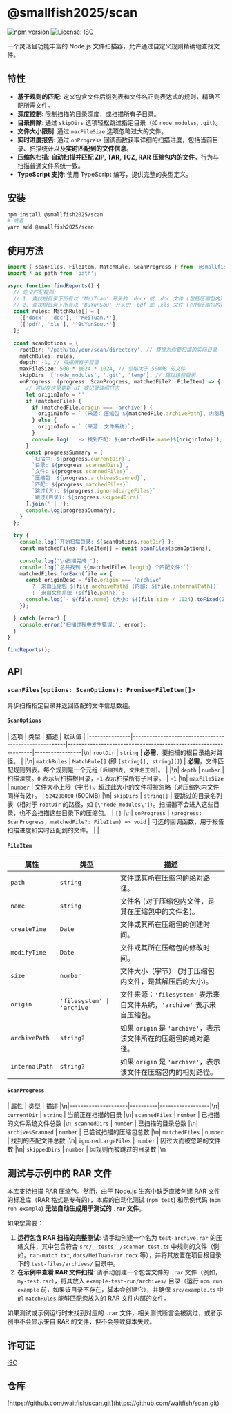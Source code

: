 # @smallfish2025/scan

[![npm version](https://badge.fury.io/js/%40smallfish2025%2Fscan.svg)](https://badge.fury.io/js/%40smallfish2025%2Fscan)
[![License: ISC](https://img.shields.io/badge/License-ISC-blue.svg)](https://opensource.org/licenses/ISC)

一个灵活且功能丰富的 Node.js 文件扫描器，允许通过自定义规则精确地查找文件。

## 特性

*   **基于规则的匹配**: 定义包含文件后缀列表和文件名正则表达式的规则，精确匹配所需文件。
*   **深度控制**: 限制扫描的目录深度，或扫描所有子目录。
*   **目录排除**: 通过 `skipDirs` 选项轻松跳过指定目录（如 `node_modules`, `.git`）。
*   **文件大小限制**: 通过 `maxFileSize` 选项忽略过大的文件。
*   **实时进度报告**: 通过 `onProgress` 回调函数获取详细的扫描进度，包括当前目录、扫描统计以及**实时匹配到的文件信息**。
*   **压缩包扫描**: **自动扫描并匹配 ZIP, TAR, TGZ, RAR 压缩包内的文件**，行为与扫描普通文件系统一致。
*   **TypeScript 支持**: 使用 TypeScript 编写，提供完整的类型定义。

## 安装

```bash
npm install @smallfish2025/scan
# 或者
yarn add @smallfish2025/scan
```

## 使用方法

```typescript
import { scanFiles, FileItem, MatchRule, ScanProgress } from '@smallfish2025/scan';
import * as path from 'path';

async function findReports() {
  // 定义匹配规则:
  // 1. 查找根目录下所有以 'MeiTuan' 开头的 .docx 或 .doc 文件 (包括压缩包内)
  // 2. 查找根目录下所有以 'BuYunSou' 开头的 .pdf 或 .xls 文件 (包括压缩包内)
  const rules: MatchRule[] = [
    [['docx', 'doc'], '^MeiTuan.*'],
    [['pdf', 'xls'], '^BuYunSou.*']
  ];

  const scanOptions = {
    rootDir: '/path/to/your/scan/directory', // 替换为你要扫描的实际目录
    matchRules: rules,
    depth: -1, // 扫描所有子目录
    maxFileSize: 500 * 1024 * 1024, // 忽略大于 500MB 的文件
    skipDirs: ['node_modules', '.git', 'temp'], // 跳过这些目录
    onProgress: (progress: ScanProgress, matchedFile?: FileItem) => {
      // 可以在这里更新 UI 或记录详细日志
      let originInfo = '';
      if (matchedFile) {
        if (matchedFile.origin === 'archive') {
          originInfo = ` (来源: 压缩包 ${matchedFile.archivePath}, 内部路径: ${matchedFile.internalPath})`;
        } else {
          originInfo = ` (来源: 文件系统)`;
        }
        console.log(`  -> 找到匹配: ${matchedFile.name}${originInfo}`);
      }
      const progressSummary = [
        `扫描中: ${progress.currentDir}`,
        `目录: ${progress.scannedDirs}`,
        `文件: ${progress.scannedFiles}`,
        `压缩包: ${progress.archivesScanned}`,
        `匹配: ${progress.matchedFiles}`,
        `跳过(大): ${progress.ignoredLargeFiles}`,
        `跳过(目录): ${progress.skippedDirs}`
      ].join(' | ');
      console.log(progressSummary);
    }
  };

  try {
    console.log(`开始扫描目录: ${scanOptions.rootDir}`);
    const matchedFiles: FileItem[] = await scanFiles(scanOptions);

    console.log('\n扫描完成!');
    console.log(`总共找到 ${matchedFiles.length} 个匹配文件:`);
    matchedFiles.forEach(file => {
      const originDesc = file.origin === 'archive' 
        ? `来自压缩包 ${file.archivePath} (内部: ${file.internalPath})`
        : `来自文件系统 (${file.path})`;
      console.log(`- ${file.name} (大小: ${(file.size / 1024).toFixed(2)} KB, ${originDesc})`);
    });

  } catch (error) {
    console.error('扫描过程中发生错误:', error);
  }
}

findReports();
```

## API

### `scanFiles(options: ScanOptions): Promise<FileItem[]>`

异步扫描指定目录并返回匹配的文件信息数组。

#### `ScanOptions`

| 选项          | 类型                                                   | 描述                                                              | 默认值             |
|---------------|------------------------------------------------------|-----------------------------------------------------------------|-----------------|\n| `rootDir`     | `string`                                             | **必需**，要扫描的根目录绝对路径。                                     |                 |\n| `matchRules`  | `MatchRule[]` (即 `[string[], string][]`)              | **必需**，文件匹配规则列表。每个规则是一个元组 `[后缀列表, 文件名正则]`。 |                 |\n| `depth`       | `number`                                             | 扫描深度。`0` 表示只扫描根目录，`-1` 表示扫描所有子目录。               | `-1`            |\n| `maxFileSize` | `number`                                             | 文件大小上限（字节）。超过此大小的文件将被忽略（对压缩包内文件同样有效）。       | `524288000` (500MB) |\n| `skipDirs`    | `string[]`                                           | 要跳过的目录名列表（相对于 `rootDir` 的路径，如 `[\'node_modules\']`）。扫描器不会进入这些目录，也不会扫描这些目录下的压缩包。 | `[]`            |\n| `onProgress`  | `(progress: ScanProgress, matchedFile?: FileItem) => void` | 可选的回调函数，用于报告扫描进度和实时匹配到的文件。                      |                 |

#### `FileItem`

| 属性         | 类型     | 描述                                                              |
|--------------|----------|-----------------------------------------------------------------|
| `path`       | `string` | 文件或其所在压缩包的绝对路径。                                         |
| `name`       | `string` | 文件名 (对于压缩包内文件，是其在压缩包中的文件名)。                            |
| `createTime` | `Date`   | 文件或其所在压缩包的创建时间。                                      |
| `modifyTime` | `Date`   | 文件或其所在压缩包的修改时间。                                      |
| `size`       | `number` | 文件大小（字节） (对于压缩包内文件，是其解压后的大小)。                       |
| `origin`     | `'filesystem' \| 'archive'` | 文件来源：`'filesystem'` 表示来自文件系统，`'archive'` 表示来自压缩包。          |
| `archivePath`| `string?` | 如果 `origin` 是 `'archive'`，表示该文件所在的压缩包的绝对路径。              |
| `internalPath`| `string?` | 如果 `origin` 是 `'archive'`，表示该文件在压缩包内的相对路径。                 |


#### `ScanProgress`

| 属性                | 类型     | 描述               |\n|---------------------|----------|------------------|\n| `currentDir`        | `string` | 当前正在扫描的目录     |\n| `scannedFiles`      | `number` | 已扫描的文件系统文件总数 |\n| `scannedDirs`       | `number` | 已扫描的目录总数     |\n| `archivesScanned`   | `number` | 已尝试扫描的压缩包总数 |\n| `matchedFiles`      | `number` | 找到的匹配文件总数   |\n| `ignoredLargeFiles` | `number` | 因过大而被忽略的文件数 |\n| `skippedDirs`       | `number` | 因规则而被跳过的目录数 |\n

## 测试与示例中的 RAR 文件

本库支持扫描 RAR 压缩包。然而，由于 Node.js 生态中缺乏直接创建 RAR 文件的标准库（RAR 格式是专有的），本库的自动化测试 (`npm test`) 和示例代码 (`npm run example`) **无法自动生成用于测试的 `.rar` 文件**。

如果您需要：
1.  **运行包含 RAR 扫描的完整测试**: 请手动创建一个名为 `test-archive.rar` 的压缩文件，其中包含符合 `src/__tests__/scanner.test.ts` 中规则的文件（例如，`rar-match.txt`, `docs/MeiTuan-rar.docx` 等），并将其放置在项目根目录下的 `test-files/archives/` 目录中。
2.  **在示例中查看 RAR 文件扫描**: 请手动创建一个包含文件的 `.rar` 文件（例如，`my-test.rar`），将其放入 `example-test-run/archives/` 目录（运行 `npm run example` 前，如果该目录不存在，脚本会创建它），并确保 `src/example.ts` 中的 `matchRules` 能够匹配您放入的 RAR 文件内部的文件。

如果测试或示例运行时未找到对应的 `.rar` 文件，相关测试断言会被跳过，或者示例中不会显示来自 RAR 的文件，但不会导致脚本失败。

## 许可证

[ISC](https://opensource.org/licenses/ISC)

## 仓库

[https://github.com/waitfish/scan.git](https://github.com/waitfish/scan.git) 